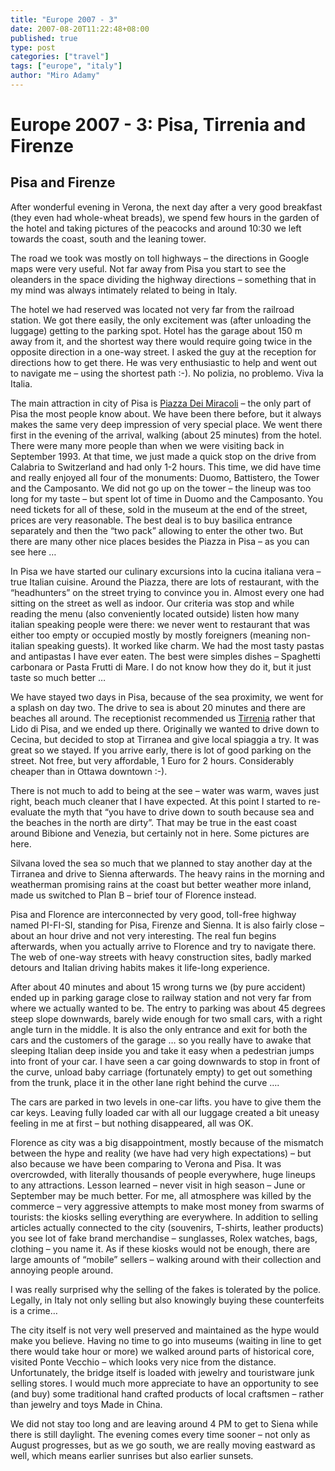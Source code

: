 ```yaml
---
title: "Europe 2007 - 3"
date: 2007-08-20T11:22:48+08:00
published: true
type: post
categories: ["travel"]
tags: ["europe", "italy"]
author: "Miro Adamy"
---
```


# Europe 2007 - 3: Pisa, Tirrenia and Firenze

## Pisa and Firenze

After wonderful evening in Verona, the next day after a very good breakfast (they even had whole-wheat breads), we spend few hours in the garden of the hotel and taking pictures of the peacocks and around 10:30 we left towards the coast, south and the leaning tower.

The road we took was mostly on toll highways – the directions in Google maps were very useful. Not far away from Pisa you start to see the oleanders in the space dividing the highway directions – something that in my mind was always intimately related to being in Italy.

The hotel we had reserved was located not very far from the railroad station. We got there easily, the only excitement was (after unloading the luggage) getting to the parking spot. Hotel has the garage about 150 m away from it, and the shortest way there would require going twice in the opposite direction in a one-way street. I asked the guy at the reception for directions how to get there. He was very enthusiastic to help and went out to navigate me – using the shortest path :-). No polizia, no problemo. Viva la Italia.

The main attraction in city of Pisa is [Piazza Dei Miracoli](http://it.wikipedia.org/wiki/Piazza_dei_Miracoli) – the only part of Pisa the most people know about. We have been there before, but it always makes the same very deep impression of very special place. We went there first in the evening of the arrival, walking (about 25 minutes) from the hotel. There were many more people than when we were visiting back in September 1993. At that time, we just made a quick stop on the drive from Calabria to Switzerland and had only 1-2 hours. This time, we did have time and really enjoyed all four of the monuments: Duomo, Battistero, the Tower and the Camposanto. We did not go up on the tower – the lineup was too long for my taste – but spent lot of time in Duomo and the Camposanto. You need tickets for all of these, sold in the museum at the end of the street, prices are very reasonable. The best deal is to buy basilica entrance separately and then the “two pack” allowing to enter the other two. But there are many other nice places besides the Piazza in Pisa – as you can see here …

In Pisa we have started our culinary excursions into la cucina italiana vera – true Italian cuisine. Around the Piazza, there are lots of restaurant, with the “headhunters” on the street trying to convince you in. Almost every one had sitting on the street as well as indoor. Our criteria was stop and while reading the menu (also conveniently located outside) listen how many italian speaking people were there: we never went to restaurant that was either too empty or occupied mostly by mostly foreigners (meaning non-italian speaking guests). It worked like charm. We had the most tasty pastas and antipastas I have ever eaten. The best were simples dishes – Spaghetti carbonara or Pasta Frutti di Mare. I do not know how they do it, but it just taste so much better …

We have stayed two days in Pisa, because of the sea proximity, we went for a splash on day two. The drive to sea is about 20 minutes and there are beaches all around. The receptionist recommended us [Tirrenia](https://www.vacanzeinversilia.com/tirrenia.html) rather that Lido di Pisa, and we ended up there. Originally we wanted to drive down to Cecina, but decided to stop at Tirranea and give local spiaggia a try. It was great so we stayed. If you arrive early, there is lot of good parking on the street. Not free, but very affordable, 1 Euro for 2 hours. Considerably cheaper than in Ottawa downtown :-).

There is not much to add to being at the see – water was warm, waves just right, beach much cleaner that I have expected. At this point I started to re-evaluate the myth that “you have to drive down to south because sea and the beaches in the north are dirty”. That may be true in the east coast around Bibione and Venezia, but certainly not in here. Some pictures are here.

Silvana loved the sea so much that we planned to stay another day at the Tirranea and drive to Sienna afterwards.
The heavy rains in the morning and weatherman promising rains at the coast but better weather more inland,
made us switched to Plan B – brief tour of Florence instead.

Pisa and Florence are interconnected by very good, toll-free highway named PI-FI-SI, standing for Pisa, Firenze and Sienna. It is also fairly close – about an hour drive and not very interesting. The real fun begins afterwards, when you actually arrive to Florence and try to navigate there. The web of one-way streets with heavy construction sites, badly marked detours and Italian driving habits makes it life-long experience.

After about 40 minutes and about 15 wrong turns we (by pure accident) ended up in parking garage close to railway station and not very far from where we actually wanted to be. The entry to parking was about 45 degrees steep slope downwards, barely wide enough for two small cars, with a right angle turn in the middle. It is also the only entrance and exit for both the cars and the customers of the garage … so you really have to awake that sleeping Italian deep inside you and take it easy when a pedestrian jumps into front of your car. I have seen a car going downwards to stop in front of the curve, unload baby carriage (fortunately empty) to get out something from the trunk, place it in the other lane right behind the curve ….

The cars are parked in two levels in one-car lifts. you have to give them the car keys. Leaving fully loaded car with all our luggage created a bit uneasy feeling in me at first – but nothing disappeared, all was OK.

Florence as city was a big disappointment, mostly because of the mismatch between the hype and reality (we have had very high expectations) – but also because we have been comparing to Verona and Pisa. It was overcrowded, with literally thousands of people everywhere, huge lineups to any attractions. Lesson learned – never visit in high season – June or September may be much better. For me, all atmosphere was killed by the commerce – very aggressive attempts to make most money from swarms of tourists: the kiosks selling everything are everywhere. In addition to selling articles actually connected to the city (souvenirs, T-shirts, leather products) you see lot of fake brand merchandise – sunglasses, Rolex watches, bags, clothing – you name it. As if these kiosks would not be enough, there are large amounts of “mobile” sellers – walking around with their collection and annoying people around.

I was really surprised why the selling of the fakes is tolerated by the police. Legally, in Italy not only selling but also knowingly buying these counterfeits is a crime…

The city itself is not very well preserved and maintained as the hype would make you believe. Having no time to go into museums (waiting in line to get there would take hour or more) we walked around parts of historical core, visited Ponte Vecchio – which looks very nice from the distance. Unfortunately, the bridge itself is loaded with jewelry and touristware junk selling stores. I would much more appreciate to have an opportunity to see (and buy) some traditional hand crafted products of local craftsmen – rather than jewelry and toys Made in China.

We did not stay too long and are leaving around 4 PM to get to Siena while there is still daylight. The evening comes every time sooner – not only as August progresses, but as we go south, we are really moving eastward as well, which means earlier sunrises but also earlier sunsets.
